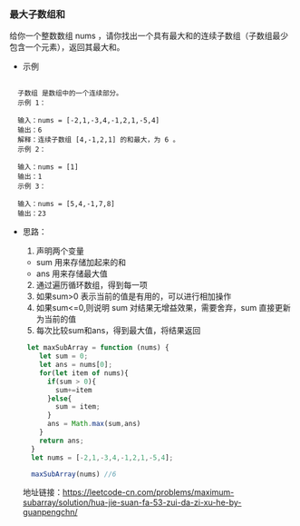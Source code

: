 ### 最大子数组和

  给你一个整数数组 nums ，请你找出一个具有最大和的连续子数组（子数组最少包含一个元素），返回其最大和。

- 示例

```

  子数组 是数组中的一个连续部分。
  示例 1：

  输入：nums = [-2,1,-3,4,-1,2,1,-5,4]
  输出：6
  解释：连续子数组 [4,-1,2,1] 的和最大，为 6 。
  示例 2：

  输入：nums = [1]
  输出：1
  示例 3：

  输入：nums = [5,4,-1,7,8]
  输出：23
```
- 思路：
  1. 声明两个变量
    - sum 用来存储加起来的和
    - ans 用来存储最大值
  2. 通过遍历循环数组，得到每一项
  3. 如果sum>0 表示当前的值是有用的，可以进行相加操作
  4. 如果sum<=0,则说明 sum 对结果无增益效果，需要舍弃，sum 直接更新为当前的值
  5. 每次比较sum和ans，得到最大值，将结果返回

  ```js
   let maxSubArray = function (nums) {
      let sum = 0;
      let ans = nums[0];
      for(let item of nums){
        if(sum > 0){
          sum+=item
        }else{
          sum = item;
        }
        ans = Math.max(sum,ans)
      }
      return ans;
    }
    let nums = [-2,1,-3,4,-1,2,1,-5,4];

    maxSubArray(nums) //6
  ```

  地址链接：<a href='https://leetcode-cn.com/problems/maximum-subarray/solution/hua-jie-suan-fa-53-zui-da-zi-xu-he-by-guanpengchn/' target='_blak'>https://leetcode-cn.com/problems/maximum-subarray/solution/hua-jie-suan-fa-53-zui-da-zi-xu-he-by-guanpengchn/</a>

